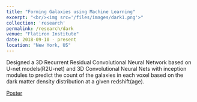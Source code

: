 ```yaml
---
title: "Forming Galaxies using Machine Learning"
excerpt: "<br/><img src='/files/images/dark1.png'>"
collection: 'research'
permalink: /research/dark
venue: "Flatiron Institute"
date: 2018-09-10 - present
location: "New York, US"
---
```

Designed a 3D Recurrent Residual Convolutional Neural Network based on U-net models(R2U-net) and 3D Convolutional Neural Nets with inception modules to predict the count of the galaxies in each voxel based on the dark matter density distribution at a given redshift(age).


[Poster](http://yueqiusun.github.io/files/1006_poster.pdf)

<!-- Method
======
Designed 3D Convolution Neural Nets with inception modules with different architectures and 3D R2Unet to predict parameters for Full Hydrodynamic Simulation based on the simulation on dark matter density distribution at a certain redshift (age). 
Background
======
The project is one of the most challenging and interesting project in the interface of physics and machine learning. Physicists have spend ages in accumulating "physical intuitions" through their training. Machine Learning has recently be touted to be able to probably learn "science" without the guide of humans or scientists for scientific problems.


One may wonder what would happen if one combines physical intuition and the power of machine learning, in particular deep neural network. What happens if we impose rotational, translational invariance that is inherent in the training set directly instead of letting the system learn it by itself?


There have been a bit of literature on implementing what we think is inherent in the system into the NN, however, there are a lot more to be done.


Cosmology has a lot of physical laws and rules we can implement onto our deep NN that can in principle significantly improve our results in prediction.



This is a riskier project, but probably have a higher return than most projects in physics alone, since it will lead the way in understanding how one can put in intuitions or existing knowledge directly into the network instead of through training sets.


The data will be real and complex numbers as a function of frequency (radio frequency) and time. The data set will be astrophysical in nature, but also has interference from tele-communications, radio, TV.


The size of the dataset can range from a few TB to a few PB (depending on how much we need to generate realistic mock datasets). -->

